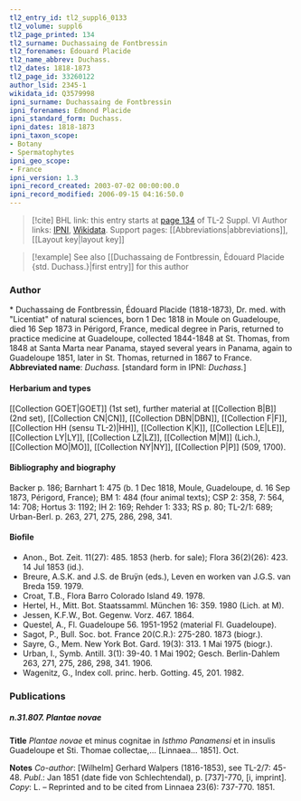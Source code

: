 ```yaml
---
tl2_entry_id: tl2_suppl6_0133
tl2_volume: suppl6
tl2_page_printed: 134
tl2_surname: Duchassaing de Fontbressin
tl2_forenames: Édouard Placide
tl2_name_abbrev: Duchass.
tl2_dates: 1818-1873
tl2_page_id: 33260122
author_lsid: 2345-1
wikidata_id: Q3579998
ipni_surname: Duchassaing de Fontbressin
ipni_forenames: Edmond Placide
ipni_standard_form: Duchass.
ipni_dates: 1818-1873
ipni_taxon_scope: 
- Botany
- Spermatophytes
ipni_geo_scope: 
- France
ipni_version: 1.3
ipni_record_created: 2003-07-02 00:00:00.0
ipni_record_modified: 2006-09-15 04:16:50.0
---
```


> [!cite] BHL link: this entry starts at [page 134](https://www.biodiversitylibrary.org/page/33260122) of TL-2 Suppl. VI
> Author links: [IPNI](https://www.ipni.org/a/2345-1), [Wikidata](https://www.wikidata.org/wiki/Q3579998). Support pages: [[Abbreviations|abbreviations]], [[Layout key|layout key]]

> [!example] See also [[Duchassaing de Fontbressin, Èdouard Placide {std. Duchass.}|first entry]] for this author

### Author

\* Duchassaing de Fontbressin, Édouard Placide (1818-1873), Dr. med. with "Licentiat" of natural sciences, born 1 Dec 1818 in Moule on Guadeloupe, died 16 Sep 1873 in Périgord, France, medical degree in Paris, returned to practice medicine at Guadeloupe, collected 1844-1848 at St. Thomas, from 1848 at Santa Marta near Panama, stayed several years in Panama, again to Guadeloupe 1851, later in St. Thomas, returned in 1867 to France. 
**Abbreviated name**: *Duchass.* \[standard form in IPNI: *Duchass.*\]

#### Herbarium and types

[[Collection GOET|GOET]] (1st set), further material at [[Collection B|B]] (2nd set), [[Collection CN|CN]], [[Collection DBN|DBN]], [[Collection F|F]], [[Collection HH (sensu TL-2)|HH]], [[Collection K|K]], [[Collection LE|LE]], [[Collection LY|LY]], [[Collection LZ|LZ]], [[Collection M|M]] (Lich.), [[Collection MO|MO]], [[Collection NY|NY]], [[Collection P|P]] (509, 1700).

#### Bibliography and biography

Backer p. 186; Barnhart 1: 475 (b. 1 Dec 1818, Moule, Guadeloupe, d. 16 Sep 1873, Périgord, France); BM 1: 484 (four animal texts); CSP 2: 358, 7: 564, 14: 708; Hortus 3: 1192; IH 2: 169; Rehder 1: 333; RS p. 80; TL-2/1: 689; Urban-Berl. p. 263, 271, 275, 286, 298, 341.

#### Biofile

- Anon., Bot. Zeit. 11(27): 485. 1853 (herb. for sale); Flora 36(2)(26): 423. 14 Jul 1853 (id.).
- Breure, A.S.K. and J.S. de Bruÿn (eds.), Leven en worken van J.G.S. van Breda 159. 1979.
- Croat, T.B., Flora Barro Colorado Island 49. 1978.
- Hertel, H., Mitt. Bot. Staatssamml. München 16: 359. 1980 (Lich. at M).
- Jessen, K.F.W., Bot. Gegenw. Vorz. 467. 1864.
- Questel, A., Fl. Guadeloupe 56. 1951-1952 (material Fl. Guadeloupe).
- Sagot, P., Bull. Soc. bot. France 20(C.R.): 275-280. 1873 (biogr.).
- Sayre, G., Mem. New York Bot. Gard. 19(3): 313. 1 Mai 1975 (biogr.).
- Urban, I., Symb. Antill. 3(1): 39-40. 1 Mai 1902; Gesch. Berlin-Dahlem 263, 271, 275, 286, 298, 341. 1906.
- Wagenitz, G., Index coll. princ. herb. Gotting. 45, 201. 1982.

### Publications

##### n.31.807. Plantae novae

**Title**
*Plantae novae* et minus cognitae in *Isthmo Panamensi* et in insulis Guadeloupe et Sti. Thomae collectae,... \[Linnaea... 1851\]. Oct.

**Notes**
*Co-author*: \[Wilhelm\] Gerhard Walpers (1816-1853), see TL-2/7: 45-48.
*Publ*.: Jan 1851 (date fide von Schlechtendal), p. \[737\]-770, \[i, imprint\]. *Copy*: L. – Reprinted and to be cited from Linnaea 23(6): 737-770. 1851.

